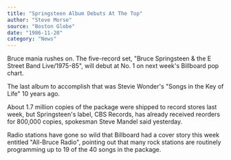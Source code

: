 ```yaml
---
title: "Springsteen Album Debuts At The Top"
author: "Steve Morse"
source: "Boston Globe"
date: "1986-11-20"
category: "News"
---
```


Bruce mania rushes on. The five-record set, "Bruce Springsteen & the E Street Band Live/1975-85", will debut at No. 1 on next week's Billboard pop chart.

The last album to accomplish that was Stevie Wonder's "Songs in the Key of Life" 10 years ago.

About 1.7 million copies of the package were shipped to record stores last week, but Springsteen's label, CBS Records, has already received reorders for 800,000 copies, spokesman Steve Mandel said yesterday.

Radio stations have gone so wild that Billboard had a cover story this week entitled "All-Bruce Radio", pointing out that many rock stations are routinely programming up to 19 of the 40 songs in the package.
